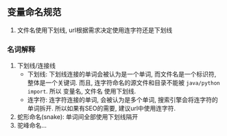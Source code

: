 ## 变量命名规范
1. 文件名使用下划线, url根据需求决定使用连字符还是下划线

### 名词解释
1. 下划线/连接线
    - 下划线: 下划线连接的单词会被认为是一个单词, 而文件名是一个标识符, 整体是一个关键词. 而且, 连字符命名的源文件和目录不能被 `java/python import`. 所以 变量名, 文件名 使用下划线.
    - 连字符: 连字符连接的单词, 会被认为是多个单词, 搜索引擎会将连字符的单词拆开. 所以如果有SEO的需要, 建议url中使用连字符.
2. 蛇形命名(snake): 单词间全部使用下划线隔开
3. 驼峰命名...
